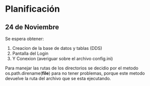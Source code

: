 Planificación
===

24 de Noviembre
----
Se espera obtener:
1. Creacion de la base de datos y tablas (DDS)
2. Pantalla del Login
3. Y Conexion (averiguar sobre el archivo config.ini)


Para manejar las rutas de los directorios se decidio por el metodo os.path.direname(__file__) para no tener problemas, porque este metodo devuelve la ruta
del archivo que se esta ejecutando.



